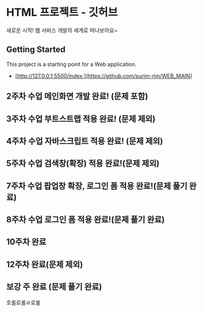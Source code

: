 # HTML 프로젝트 - 깃허브

새로운 시작! 웹 서비스 개발의 세계로 떠나보아요~

## Getting Started

This project is a starting point for a Web application.

- [http://127.0.0.1:5500/index.](https://github.com/surim-rim/WEB_MAIN)

## 2주차 수업 메인화면 개발 완료! (문제 포함)
## 3주차 수업 부트스트랩 적용 완료! (문제 제외)
## 4주차 수업 자바스크립트 적용 완료! (문제 제외)
## 5주차 수업 검색창(확장) 적용 완료!(문제 제외)
## 7주차 수업 팝업창 확장, 로그인 폼 적용 완료!(문제 풀기 완료)
## 8주차 수업 로그인 폼 적용 완료!(문제 풀기 완료)

## 10주차 완료

## 12주차 완료(문제 제외)
## 보강 주 완료 (문제 풀기 완료)
호롤로롤ㄹ로롤